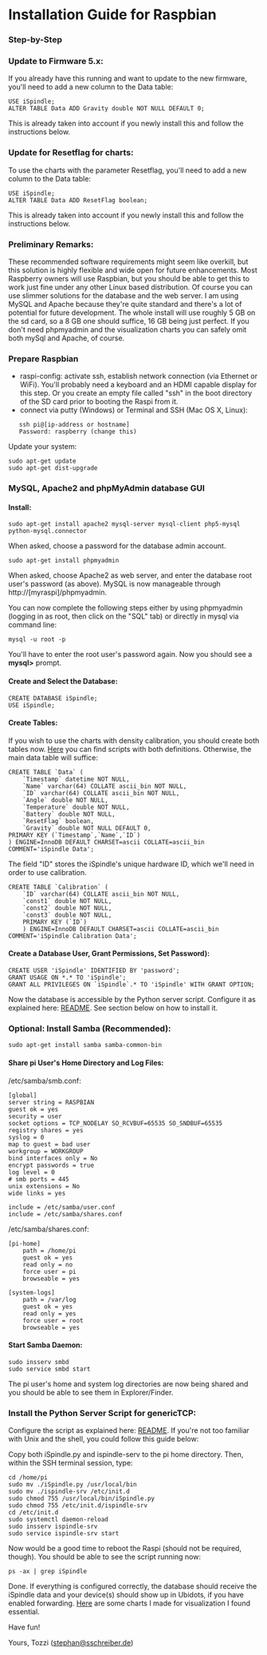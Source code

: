 
# Installation Guide for Raspbian 
### Step-by-Step

### Update to Firmware 5.x:
If you already have this running and want to update to the new firmware, you'll need to add a new column to the Data table:

	USE iSpindle;
	ALTER TABLE Data ADD Gravity double NOT NULL DEFAULT 0;

This is already taken into account if you newly install this and follow the instructions below.

### Update for Resetflag for charts:
To use the charts with the parameter Resetflag, you'll need to add a new column to the Data table:

	USE iSpindle;
	ALTER TABLE Data ADD ResetFlag boolean;

This is already taken into account if you newly install this and follow the instructions below.

### Preliminary Remarks:

These recommended software requirements might seem like overkill, but this solution is highly flexible and wide open for future enhancements.
Most Raspberry owners will use Raspbian, but you should be able to get this to work just fine under any other Linux based distribution.
Of course you can use slimmer solutions for the database and the web server.
I am using MySQL and Apache because they're quite standard and there's a lot of potential for future development.
The whole install will use roughly 5 GB on the sd card, so a 8 GB one should suffice, 16 GB being just perfect.
If you don't need phpmyadmin and the visualization charts you can safely omit both mySql and Apache, of course.

### Prepare Raspbian

- raspi-config: activate ssh, establish network connection (via Ethernet or WiFi). You'll probably need a keyboard and an HDMI capable display for this step. Or you create an empty file called "ssh" in the boot directory of the SD card prior to booting the Raspi from it.
- connect via putty (Windows) or Terminal and SSH (Mac OS X, Linux):

```
   ssh pi@[ip-address or hostname] 
   Password: raspberry (change this)
```

Update your system:

	sudo apt-get update
	sudo apt-get dist-upgrade

### MySQL, Apache2 and phpMyAdmin database GUI

#### Install:

	sudo apt-get install apache2 mysql-server mysql-client php5-mysql python-mysql.connector

When asked, choose a password for the database admin account.

	sudo apt-get install phpmyadmin

When asked, choose Apache2 as web server, and enter the database root user's password (as above).
MySQL is now manageable through http://[myraspi]/phpmyadmin.

You can now complete the following steps either by using phpmyadmin (logging in as root, then click on the "SQL" tab) or directly in mysql via command line:

	mysql -u root -p

You'll have to enter the root user's password again.
Now you should see a **mysql>** prompt.

#### Create and Select the Database:
	CREATE DATABASE iSpindle;
	USE iSpindle;

#### Create Tables:

If you wish to use the charts with density calibration, you should create both tables now.
[Here](./MySQL_CreateTables.sql) you can find scripts with both definitions.
Otherwise, the main data table will suffice:

	CREATE TABLE `Data` (
 		`Timestamp` datetime NOT NULL,
 		`Name` varchar(64) COLLATE ascii_bin NOT NULL,
 		`ID` varchar(64) COLLATE ascii_bin NOT NULL,
 		`Angle` double NOT NULL,
 		`Temperature` double NOT NULL,
 		`Battery` double NOT NULL,
		`ResetFlag` boolean,
		`Gravity` double NOT NULL DEFAULT 0,
 	PRIMARY KEY (`Timestamp`,`Name`,`ID`)
	) ENGINE=InnoDB DEFAULT CHARSET=ascii COLLATE=ascii_bin COMMENT='iSpindle Data';

The field "ID" stores the iSpindle's unique hardware ID, which we'll need in order to use calibration.

	CREATE TABLE `Calibration` (
		`ID` varchar(64) COLLATE ascii_bin NOT NULL,
		`const1` double NOT NULL,
		`const2` double NOT NULL,
		`const3` double NOT NULL,
		PRIMARY KEY (`ID`)
		) ENGINE=InnoDB DEFAULT CHARSET=ascii COLLATE=ascii_bin COMMENT='iSpindle Calibration Data';

#### Create a Database User, Grant Permissions, Set Password):

	CREATE USER 'iSpindle' IDENTIFIED BY 'password';
	GRANT USAGE ON *.* TO 'iSpindle';
	GRANT ALL PRIVILEGES ON `iSpindle`.* TO 'iSpindle' WITH GRANT OPTION;

Now the database is accessible by the Python server script.
Configure it as explained here: [README](./README.md).
See section below on how to install it.


### Optional: Install Samba (Recommended):

	sudo apt-get install samba samba-common-bin

#### Share pi User's Home Directory and Log Files:

/etc/samba/smb.conf:

	[global]
 	server string = RASPBIAN
 	guest ok = yes
 	security = user
 	socket options = TCP_NODELAY SO_RCVBUF=65535 SO_SNDBUF=65535
 	registry shares = yes
 	syslog = 0
 	map to guest = bad user
 	workgroup = WORKGROUP
 	bind interfaces only = No
 	encrypt passwords = true
 	log level = 0
	# smb ports = 445
 	unix extensions = No
 	wide links = yes

 	include = /etc/samba/user.conf
 	include = /etc/samba/shares.conf

/etc/samba/shares.conf:

	[pi-home]
    	path = /home/pi
    	guest ok = yes
    	read only = no
    	force user = pi
    	browseable = yes

	[system-logs]
    	path = /var/log
    	guest ok = yes
    	read only = yes
    	force user = root
    	browseable = yes

#### Start Samba Daemon:

	sudo insserv smbd
	sudo service smbd start

The pi user's home and system log directories are now being shared and you should be able to see them in Explorer/Finder.

### Install the Python Server Script for genericTCP:
Configure the script as explained here: [README](./README.md).
If you're not too familiar with Unix and the shell, you could follow this guide below:

Copy both iSpindle.py and ispindle-serv to the pi home directory.
Then, within the SSH terminal session, type:

    cd /home/pi
    sudo mv ./iSpindle.py /usr/local/bin
	sudo mv ./ispindle-srv /etc/init.d
	sudo chmod 755 /usr/local/bin/iSpindle.py
	sudo chmod 755 /etc/init.d/ispindle-srv
	cd /etc/init.d
	sudo systemctl daemon-reload
	sudo insserv ispindle-srv
	sudo service ispindle-srv start

Now would be a good time to reboot the Raspi (should not be required, though).
You should be able to see the script running now:

    ps -ax | grep iSpindle

Done.
If everything is configured correctly, the database should receive the iSpindle data and your device(s) should show up in Ubidots, if you have enabled forwarding.
[Here](web/README.md) are some charts I made for visualization I found essential.

Have fun!

Yours,
Tozzi (stephan@sschreiber.de)

<!--stackedit_data:
eyJoaXN0b3J5IjpbLTE1NzM5MTIxMDgsMTMwNzcyNjk3NV19
-->